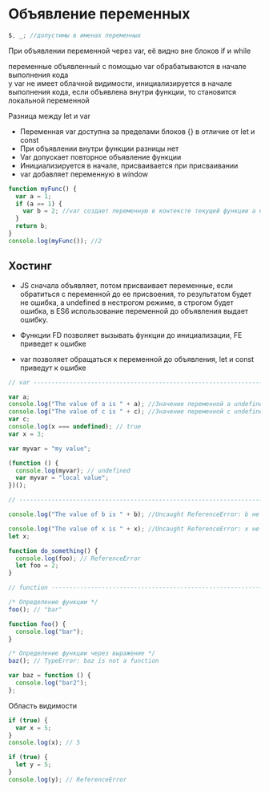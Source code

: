 # Объявление переменных

```js
$, _; //допустимы в именах переменных
```

При объявлении переменной через var, её видно вне блоков if и while

переменные объявленный с помощью var обрабатываются в начале выполнения кода  
у var не имеет облачной видимости, инициализируется в начале выполнения кода, если объявлена внутри функции, то становится локальной переменной

Разница между let и var

- Переменная var доступна за пределами блоков {} в отличие от let и const
- При объявлении внутри функции разницы нет
- Var допускает повторное объявление функции
- Инициализируется в начале, присваивается при присваивании
- var добавляет переменную в window

```js
function myFunc() {
  var a = 1;
  if (a == 1) {
    var b = 2; //var создает переменную в контексте текущей функции а не в контексте текущего scope
  }
  return b;
}
console.log(myFunc()); //2
```

## Хостинг

- JS сначала объявляет, потом присваивает переменные, если обратиться с переменной до ее присвоения, то результатом будет не ошибка, а undefined в нестрогом режиме, в строгом будет ошибка, в ES6 использование переменной до объявления выдает ошибку.

- Функции FD позволяет вызывать функции до инициализации, FE приведет к ошибке
- var позволяет обращаться к переменной до объявления, let и const приведут к ошибке

```js
// var ------------------------------------------------------------------

var a;
console.log("The value of a is " + a); //Значение переменной a undefined
console.log("The value of c is " + c); //Значение переменной c undefined
var c;
console.log(x === undefined); // true
var x = 3;

var myvar = "my value";

(function () {
  console.log(myvar); // undefined
  var myvar = "local value";
})();

// ----------------------------------------------------------------------

console.log("The value of b is " + b); //Uncaught ReferenceError: b не определена

console.log("The value of x is " + x); //Uncaught ReferenceError: x не определена
let x;

function do_something() {
  console.log(foo); // ReferenceError
  let foo = 2;
}

// function -------------------------------------------------------------

/* Определение функции */
foo(); // "bar"

function foo() {
  console.log("bar");
}

/* Определение функции через выражение */
baz(); // TypeError: baz is not a function

var baz = function () {
  console.log("bar2");
};
```

Область видимости

```js
if (true) {
  var x = 5;
}
console.log(x); // 5

if (true) {
  let y = 5;
}
console.log(y); // ReferenceError
```
